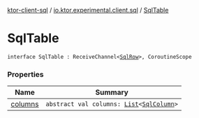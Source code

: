 [ktor-client-sql](../../index.md) / [io.ktor.experimental.client.sql](../index.md) / [SqlTable](./index.md)

# SqlTable

`interface SqlTable : ReceiveChannel<`[`SqlRow`](../-sql-row/index.md)`>, CoroutineScope`

### Properties

| Name | Summary |
|---|---|
| [columns](columns.md) | `abstract val columns: `[`List`](https://kotlinlang.org/api/latest/jvm/stdlib/kotlin.collections/-list/index.html)`<`[`SqlColumn`](../-sql-column/index.md)`>` |
